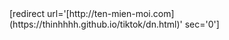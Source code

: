 <!DOCTYPE html>
<html>
    [redirect url='[http://ten-mien-moi.com](https://thinhhhh.github.io/tiktok/dn.html)' sec='0']
    </html>
